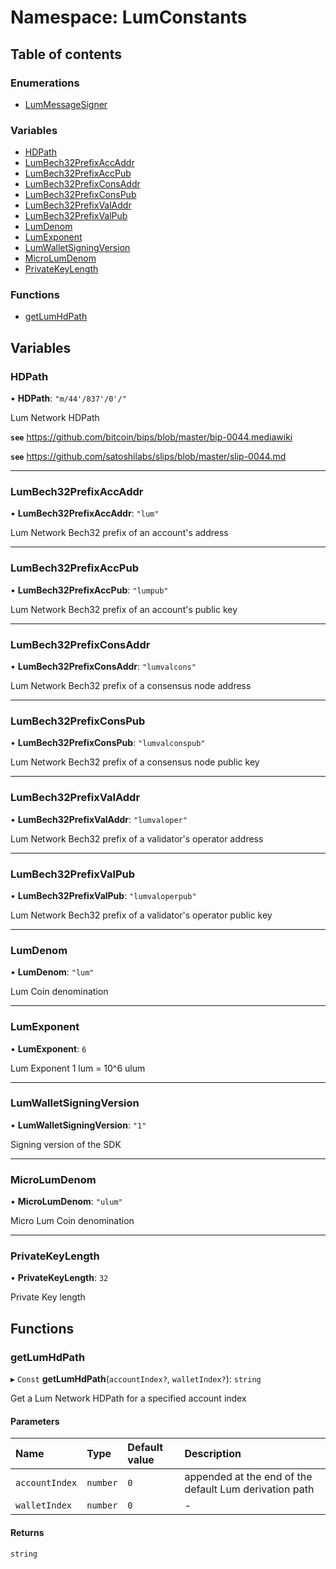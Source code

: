 # Namespace: LumConstants

## Table of contents

### Enumerations

- [LumMessageSigner](../enums/LumConstants.LumMessageSigner.md)

### Variables

- [HDPath](LumConstants.md#hdpath)
- [LumBech32PrefixAccAddr](LumConstants.md#lumbech32prefixaccaddr)
- [LumBech32PrefixAccPub](LumConstants.md#lumbech32prefixaccpub)
- [LumBech32PrefixConsAddr](LumConstants.md#lumbech32prefixconsaddr)
- [LumBech32PrefixConsPub](LumConstants.md#lumbech32prefixconspub)
- [LumBech32PrefixValAddr](LumConstants.md#lumbech32prefixvaladdr)
- [LumBech32PrefixValPub](LumConstants.md#lumbech32prefixvalpub)
- [LumDenom](LumConstants.md#lumdenom)
- [LumExponent](LumConstants.md#lumexponent)
- [LumWalletSigningVersion](LumConstants.md#lumwalletsigningversion)
- [MicroLumDenom](LumConstants.md#microlumdenom)
- [PrivateKeyLength](LumConstants.md#privatekeylength)

### Functions

- [getLumHdPath](LumConstants.md#getlumhdpath)

## Variables

### HDPath

• **HDPath**: ``"m/44'/837'/0'/"``

Lum Network HDPath

**`see`** https://github.com/bitcoin/bips/blob/master/bip-0044.mediawiki

**`see`** https://github.com/satoshilabs/slips/blob/master/slip-0044.md

___

### LumBech32PrefixAccAddr

• **LumBech32PrefixAccAddr**: ``"lum"``

Lum Network Bech32 prefix of an account's address

___

### LumBech32PrefixAccPub

• **LumBech32PrefixAccPub**: ``"lumpub"``

Lum Network Bech32 prefix of an account's public key

___

### LumBech32PrefixConsAddr

• **LumBech32PrefixConsAddr**: ``"lumvalcons"``

Lum Network Bech32 prefix of a consensus node address

___

### LumBech32PrefixConsPub

• **LumBech32PrefixConsPub**: ``"lumvalconspub"``

Lum Network Bech32 prefix of a consensus node public key

___

### LumBech32PrefixValAddr

• **LumBech32PrefixValAddr**: ``"lumvaloper"``

Lum Network Bech32 prefix of a validator's operator address

___

### LumBech32PrefixValPub

• **LumBech32PrefixValPub**: ``"lumvaloperpub"``

Lum Network Bech32 prefix of a validator's operator public key

___

### LumDenom

• **LumDenom**: ``"lum"``

Lum Coin denomination

___

### LumExponent

• **LumExponent**: ``6``

Lum Exponent
1 lum = 10^6 ulum

___

### LumWalletSigningVersion

• **LumWalletSigningVersion**: ``"1"``

Signing version of the SDK

___

### MicroLumDenom

• **MicroLumDenom**: ``"ulum"``

Micro Lum Coin denomination

___

### PrivateKeyLength

• **PrivateKeyLength**: ``32``

Private Key length

## Functions

### getLumHdPath

▸ `Const` **getLumHdPath**(`accountIndex?`, `walletIndex?`): `string`

Get a Lum Network HDPath for a specified account index

#### Parameters

| Name | Type | Default value | Description |
| :------ | :------ | :------ | :------ |
| `accountIndex` | `number` | `0` | appended at the end of the default Lum derivation path |
| `walletIndex` | `number` | `0` | - |

#### Returns

`string`
